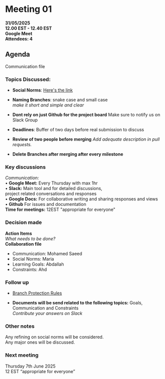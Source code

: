 # **Meeting 01**

**31/05/2025  
12.00 EST - 12.40 EST  
Google Meet  
Attendees: 4**

## Agenda

Communication file

### **Topics Discussed:**

+ **Social Norms**: [Here's the link](https://docs.google.com/document/d/10UOFpGODRinpdLTszYOAckpkZL9rYJm5/edit#heading=h.90oznua42yww)

+ **Naming Branches**: snake case and small case  
*make it short and simple and clear*

+ **Dont rely on just Github for the project board**
  Make sure to notify us on Slack Group

+ **Deadlines**: Buffer of two days before real submission to discuss  
  
+ **Review of two people before merging**
  *Add adequate description in pull requests.*
  
+ **Delete Branches after merging after every milestone**

### Key discussions

*Communication:*  
• **Google Meet:** Every Thursday with max 1hr  
• **Slack:** Main tool and for detailed discussions,  
  project related conversations and responses  
• **Google Docs:** For collaborative writing and sharing responses and views  
• **Github** For issues and documentation  
 **Time for meetings:** 12EST "appropriate for everyone"

### Decision made  

**Action Items**  
  *What needs to be done?*  
**Collaboration file**

+ Communication: Mohamed Saeed  
+ Social Norms: Maria  
+ Learning Goals: Abdallah  
+ Constraints: Ahd  

### Follow up

+ [Branch Protection Rules](<https://github.com/MIT-Emerging-Talent/ET6-CDSP-group-08-repo/settings/branches>)

+ **Documents will be send related to the following topics:**
Goals, Communication and Constraints  
*Contribute your answers on Slack*  

### Other notes

Any refining on social norms will be considered.  
Any major ones will be discussed.  

### Next meeting

Thursday 7th June 2025  
12 EST “appropriate for everyone”  
